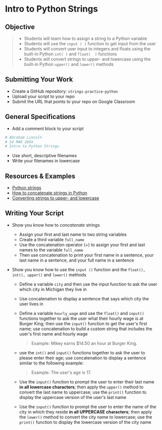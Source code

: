 # Intro to Python Strings

## Objective

> - Students will learn how to assign a string to a Python variable
> - Students will use the `input ( )` function to get input from the user
> - Students will convert user input to integers and floats using the built-in Python `int( )` and `float(  )` functions
> - Students will convert strings to upper- and lowercase using the built-in Python `upper()` and `lower()` methods

## Submitting Your Work
- Create a GitHub repository: `strings-practice-python`
- Upload your script to your repo
- Submit the URL that points to your repo on Google Classroom

## General Specifications

- Add a comment block to your script
```python
# Abraham Lincoln
# 24 MAR 20XX
# Intro to Python Strings
```
- Use short, descriptive filenames
- Write your filenames in lowercase

## Resources & Examples

- [Python strings](https://www.w3schools.com/python/python_strings.asp)
- [How to concatenate strings in Python](https://www.w3schools.com/python/python_strings_concatenate.asp)
- [Converting strings to upper- and lowercase](https://www.programiz.com/python-programming/methods/string/upper)

## Writing Your Script

- Show you know how to *concatenate* strings
    - Assign your first and last name to two string variables
    - Create a third variable `full_name`
    - Use the concatenation operator (+) to assign your first and last names to the variable `full_name`
    - Then use concatenation to print your first name in a sentence, your last name in a sentence, and your full name in a sentence
      
- Show you know how to use the `input ()` function and the `float(), int(), upper()` and `lower()` methods
    - Define a variable `city` and then use the input function to ask the user which city in Michigan they live in
    - Use concatenation to display a sentence that says which city the user lives in
    - Define a variable `hourly_wage` and use the `float()` and `input()` functions together to ask the user what their hourly wage is at Burger King; then use the `input()` function to get the user's first name; use concatenation to build a custom string that includes the user's first name and hourly wage  
      > Example: Mikey earns $14.50 an hour at Burger King.
    - use the `int()` and `input()` functions together to ask the user to please enter their age; use concatenation to display a sentence similar to the following example:
      > Example: The user's age is 17.
      
    - Use the `input()` function to prompt the user to enter their last name **in all lowercase characters**; then apply the `upper()` method to convert the last name to uppercase; use the `print()` function to display the uppercase version of the user's last name
      
    - Use the `input()` function to prompt the user to enter the name of the city in which they reside **in all UPPERCASE characters**; then apply the `lower()` method to convert the city name to lowercase; use the `print()` function to display the lowercase version of the city name
